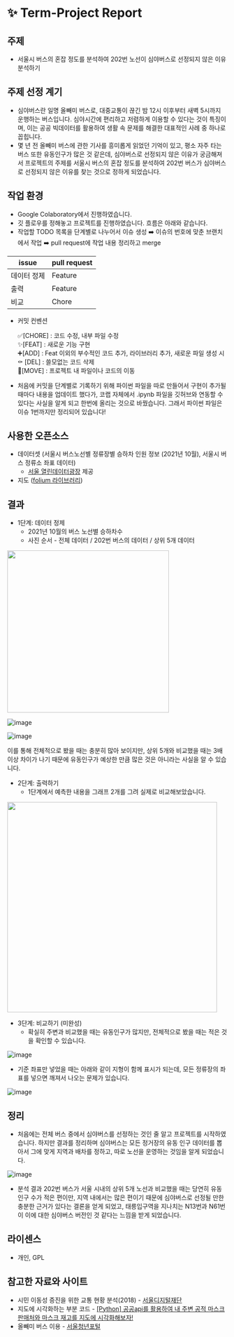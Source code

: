 # ✨ Term-Project Report

## 주제

- 서울시 버스의 혼잡 정도를 분석하여 202번 노선이 심야버스로 선정되지 않은 이유 분석하기



## 주제 선정 계기

- 심야버스란 일명 올빼미 버스로, 대중교통이 끊긴 밤 12시 이후부터 새벽 5시까지 운행하는 버스입니다. 심야시간에 편리하고 저렴하게 이용할 수 있다는 것이 특징이며, 이는 공공 빅데이터를 활용하여 생활 속 문제를 해결한 대표적인 사례 중 하나로 꼽힙니다.
- 몇 년 전 올빼미 버스에 관한 기사를 흥미롭게 읽었던 기억이 있고, 평소 자주 타는 버스 또한 유동인구가 많은 것 같은데, 심야버스로 선정되지 않은 이유가 궁금해져서 프로젝트의 주제를 서울시 버스의 혼잡 정도를 분석하여 202번 버스가 심야버스로 선정되지 않은 이유를 찾는 것으로 정하게 되었습니다.



## 작업 환경

- Google Colaboratory에서 진행하였습니다.
- 깃 플로우를 정해놓고 프로젝트를 진행하였습니다. 흐름은 아래와 같습니다.
- 작업할 TODO 목록을 단계별로 나누어서 이슈 생성 ➡️ 이슈의 번호에 맞춘 브랜치에서 작업 ➡️ pull request에 작업 내용 정리하고 merge

|issue|pull request|
|------|---|
|데이터 정제|Feature|
|출력|Feature|
|비교|Chore|

- 커밋 컨벤션

    ✅[CHORE] : 코드 수정, 내부 파일 수정 <br>
    ✨[FEAT] : 새로운 기능 구현  <br>
    ➕[ADD] : Feat 이외의 부수적인 코드 추가, 라이브러리 추가, 새로운 파일 생성 시  <br>
    ⚰️ [DEL] : 쓸모없는 코드 삭제  <br>
    🚚[MOVE] : 프로젝트 내 파일이나 코드의 이동  <br>

- 처음에 커밋을 단계별로 기록하기 위해 파이썬 파일을 따로 만들어서 구현이 추가될 때마다 내용을 업데이트 했다가, 코랩 자체에서 .ipynb 파일을 깃허브와 연동할 수 있다는 사실을 알게 되고 한번에 올리는 것으로 바꿨습니다. 그래서 파이썬 파일은 이슈 1번까지만 정리되어 있습니다!


## 사용한 오픈소스

- 데이터셋 (서울시 버스노선별 정류장별 승하차 인원 정보 (2021년 10월), 서울시 버스 정류소 좌표 데이터)
    - [서울 열린데이터광장](https://data.seoul.go.kr/)  제공
- 지도 ([folium 라이브러리](https://python-visualization.github.io/folium/))



## 결과

- 1단계: 데이터 정제
    - 2021년 10월의 버스 노선별 승하차수
    - 사진 순서 - 전체 데이터 / 202번 버스의 데이터 / 상위 5개 데이터

<img width="370" src="https://user-images.githubusercontent.com/70689381/146792777-3cd68a36-d8ec-4313-a8af-39c844e0c109.png">

![image](https://user-images.githubusercontent.com/70689381/146792850-7a43a2bb-e5fa-45fb-b3ae-fa4d9b4a9021.png)

![image](https://user-images.githubusercontent.com/70689381/146792884-a41268b5-bd5f-4736-8e2a-ed3fde6a0525.png)

이를 통해 전체적으로 봤을 때는 충분히 많아 보이지만, 상위 5개와 비교했을 때는 3배 이상 차이가 나기 때문에 유동인구가 예상한 만큼 많은 것은 아니라는 사실을 알 수 있습니다.

- 2단계: 출력하기
    - 1단계에서 예측한 내용을 그래프 2개를 그려 실제로 비교해보았습니다.

<img width="480" src="https://user-images.githubusercontent.com/70689381/146793279-053f9d7a-2a3e-4c75-bf18-69bd274587cb.png">

- 3단계: 비교하기 (미완성)
    - 확실히 주변과 비교했을 때는 유동인구가 많지만, 전체적으로 봤을 때는 적은 것을 확인할 수 있습니다.

![image](https://user-images.githubusercontent.com/70689381/146793429-e79c7546-f53d-47c8-9204-efcb57f0a88a.png)

- 기준 좌표만 넣었을 때는 아래와 같이 지형이 함께 표시가 되는데, 모든 정류장의 좌표를 넣으면 깨져서 나오는 문제가 있습니다.

![image](https://user-images.githubusercontent.com/70689381/146793456-adca7eb2-1e58-4719-a5a9-604e67f7a89d.png)


## 정리

- 처음에는 전체 버스 중에서 심야버스를 선정하는 것인 줄 알고 프로젝트를 시작하였습니다. 하지만 결과를 정리하며 심야버스는 모든 정거장의 유동 인구 데이터를 뽑아서 그에 맞게 지역과 배차를 정하고, 따로 노선을 운영하는 것임을 알게 되었습니다.

![image](https://user-images.githubusercontent.com/70689381/146793550-3040a454-3b09-45cc-aee2-ecd88fc57bdc.png)

- 분석 결과 202번 버스가 서울 시내의 상위 5개 노선과 비교했을 때는 당연히 유동인구 수가 적은 편이만, 지역 내에서는 많은 편이기 때문에 심야버스로 선정될 만한 충분한 근거가 있다는 결론을 얻게 되었고, 태릉입구역을 지나치는 N13번과 N61번이 이에 대한 심야버스 버전인 것 같다는 느낌을 받게 되었습니다.



## 라이센스

- 개인, GPL



## 참고한 자료와 사이트

- 시민 이동성 증진을 위한 교통 현황 분석(2018) - [서울디지털재단](http://www.sdf.seoul.kr/)
- 지도에 시각화하는 부분 코드 - [[Python] 공공api를 활용하여 내 주변 공적 마스크 판매처와 마스크 재고를 지도에 시각화해보자!](https://somjang.tistory.com/entry/Python-%EA%B3%B5%EA%B3%B5api%EB%A5%BC-%ED%99%9C%EC%9A%A9%ED%95%98%EC%97%AC-%EB%82%B4-%EC%A3%BC%EB%B3%80-%EA%B3%B5%EC%A0%81-%EB%A7%88%EC%8A%A4%ED%81%AC-%ED%8C%90%EB%A7%A4%EC%B2%98%EB%A5%BC-%EC%8B%9C%EA%B0%81%ED%99%94%ED%95%B4%EB%B3%B4%EC%9E%90)
- 올빼미 버스 이용 - [서울청년포털](https://youth.seoul.go.kr/site/main/content/owl_bus)
